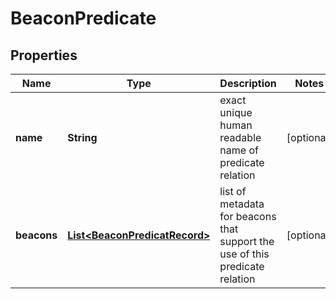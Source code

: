 
# BeaconPredicate

## Properties
Name | Type | Description | Notes
------------ | ------------- | ------------- | -------------
**name** | **String** | exact unique human readable name of predicate relation  |  [optional]
**beacons** | [**List&lt;BeaconPredicatRecord&gt;**](BeaconPredicatRecord.md) | list of metadata for beacons that support the use of this predicate relation  |  [optional]




